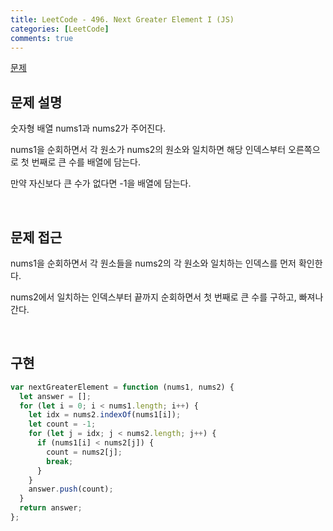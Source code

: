 ```yaml
---
title: LeetCode - 496. Next Greater Element I (JS)
categories: [LeetCode]
comments: true
---
```


[문제](https://leetcode.com/problems/next-greater-element-i/)

## 문제 설명

숫자형 배열 nums1과 nums2가 주어진다.

nums1을 순회하면서 각 원소가 nums2의 원소와 일치하면 해당 인덱스부터 오른쪽으로 첫 번째로 큰 수를 배열에 담는다.

만약 자신보다 큰 수가 없다면 -1을 배열에 담는다.

<br>

## 문제 접근

nums1을 순회하면서 각 원소들을 nums2의 각 원소와 일치하는 인덱스를 먼저 확인한다.

nums2에서 일치하는 인덱스부터 끝까지 순회하면서 첫 번째로 큰 수를 구하고, 빠져나간다.

<br>

## 구현

```js
var nextGreaterElement = function (nums1, nums2) {
  let answer = [];
  for (let i = 0; i < nums1.length; i++) {
    let idx = nums2.indexOf(nums1[i]);
    let count = -1;
    for (let j = idx; j < nums2.length; j++) {
      if (nums1[i] < nums2[j]) {
        count = nums2[j];
        break;
      }
    }
    answer.push(count);
  }
  return answer;
};
```
